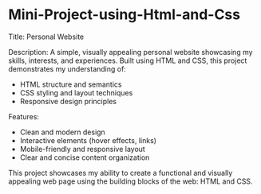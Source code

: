 # Mini-Project-using-Html-and-Css
Title: Personal Website

Description: A simple, visually appealing personal website showcasing my skills, interests, and experiences. Built using HTML and CSS, this project demonstrates my understanding of:

- HTML structure and semantics
- CSS styling and layout techniques
- Responsive design principles

Features:

- Clean and modern design
- Interactive elements (hover effects, links)
- Mobile-friendly and responsive layout
- Clear and concise content organization

This project showcases my ability to create a functional and visually appealing web page using the building blocks of the web: HTML and CSS.